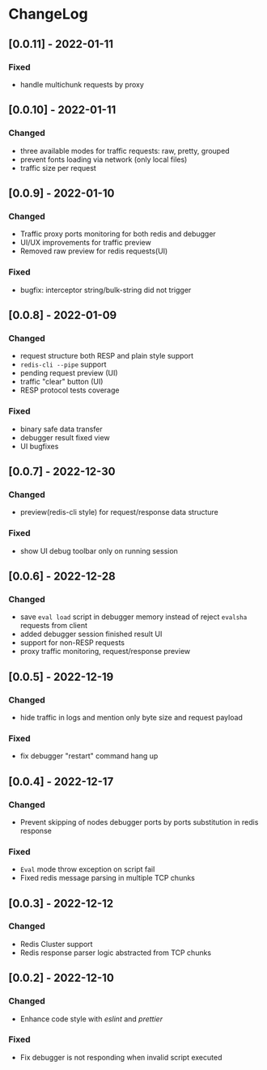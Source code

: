 # ChangeLog

## [0.0.11] - 2022-01-11

### Fixed

- handle multichunk requests by proxy

## [0.0.10] - 2022-01-11

### Changed

- three available modes for traffic requests: raw, pretty, grouped
- prevent fonts loading via network (only local files)
- traffic size per request

## [0.0.9] - 2022-01-10

### Changed

- Traffic proxy ports monitoring for both redis and debugger
- UI/UX improvements for traffic preview
- Removed raw preview for redis requests(UI)

### Fixed

- bugfix: interceptor string/bulk-string did not trigger

## [0.0.8] - 2022-01-09

### Changed

- request structure both RESP and plain style support
- `redis-cli --pipe` support
- pending request preview (UI)
- traffic "clear" button (UI)
- RESP protocol tests coverage

### Fixed

- binary safe data transfer
- debugger result fixed view
- UI bugfixes

## [0.0.7] - 2022-12-30

### Changed

- preview(redis-cli style) for request/response data structure

### Fixed

- show UI debug toolbar only on running session

## [0.0.6] - 2022-12-28

### Changed

- save `eval load` script in debugger memory instead of reject `evalsha` requests from client
- added debugger session finished result UI
- support for non-RESP requests
- proxy traffic monitoring, request/response preview 

## [0.0.5] - 2022-12-19

### Changed

- hide traffic in logs and mention only byte size and request payload

### Fixed

- fix debugger "restart" command hang up 

## [0.0.4] - 2022-12-17

### Changed

- Prevent skipping of nodes debugger ports by ports substitution in redis response 

### Fixed

- `Eval` mode throw exception on script fail
- Fixed redis message parsing in multiple TCP chunks

## [0.0.3] - 2022-12-12

### Changed

- Redis Cluster support
- Redis response parser logic abstracted from TCP chunks

## [0.0.2] - 2022-12-10

### Changed

- Enhance code style with _eslint_ and _prettier_

### Fixed

- Fix debugger is not responding when invalid script executed
